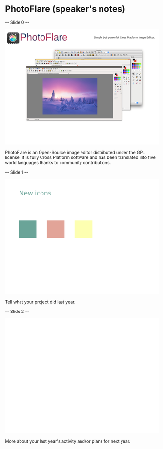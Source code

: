 # PhotoFlare (speaker's notes)

-- Slide 0 --

![](photoflare-0.png)

PhotoFlare is an Open-Source image editor distributed under the GPL license. It is fully Cross Platform software and has been translated into five world languages thanks to community contributions.

-- Slide 1 --

![](photoflare-1.png)

Tell what your project did last year.

-- Slide 2 --

![](photoflare-2.png)

More about your last year's activity and/or plans for next year.
